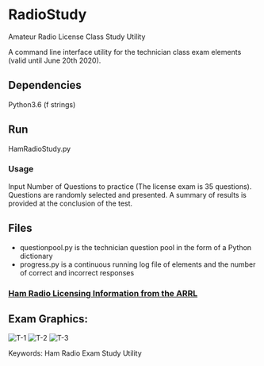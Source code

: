# RadioStudy
Amateur Radio License Class Study Utility

A command line interface utility for the technician class exam elements (valid until June 20th 2020).
## Dependencies
Python3.6 (f strings)
## Run
HamRadioStudy.py
### Usage
Input Number of Questions to practice (The license exam is 35 questions). Questions are randomly selected and presented. A summary of results is provided at the conclusion of the test.
## Files
  - questionpool.py is the technician question pool in the form of a Python dictionary
  - progress.py is a continuous running log file of elements and the number of correct and incorrect responses
### [Ham Radio Licensing Information from the ARRL](http://www.arrl.org/getting-your-technician-license)
## Exam Graphics:
![T-1](http://ncvec.org/downloads/T1.jpg)
![T-2](http://ncvec.org/downloads/T2.jpg)
![T-3](http://ncvec.org/downloads/T3.jpg)


Keywords: Ham Radio Exam Study Utility
